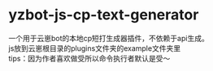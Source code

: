 # yzbot-js-cp-text-generator
一个用于云崽bot的本地cp短打生成器插件，不依赖于api生成。  
js放到云崽根目录的plugins文件夹的example文件夹里  
tips：因为作者喜欢做受所以命令执行者默认是受～
